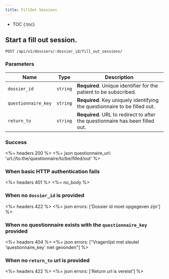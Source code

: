 ```yaml
---
title: FillOut Sessions
---
```


* TOC
{:toc}


## Start a fill out session.

    POST /api/v1/dossiers/:dossier_id/fill_out_sessions/


### Parameters

Name | Type | Description
-----|------|--------------
`dossier_id`        | `string`  | **Required**. Unique identifier for the patient to be subscribed.
`questionnaire_key` | `string`  | **Required**. Key uniquely identifying the questionnaire to be filled out.
`return_to`         | `string`  | **Required**. URL to redirect to after the questionnaire has been filled out.


### Success

<%= headers 200 %>
<%= json questionnaire_url: 'url://to.the/questionnaire/to/be/filled/out' %>


### When basic HTTP authentication fails

<%= headers 401 %>
<%= no_body %>


### When no `dossier_id` is provided

<%= headers 422 %>
<%= json errors: ['Dossier id moet opgegeven zijn'] %>


### When no questionnaire exists with the `questionnaire_key` provided

<%= headers 404 %>
<%= json errors: ["Vragenlijst met sleutel 'questionnaire_key' niet gevonden"] %>


### When no `return_to` url is provided

<%= headers 422 %>
<%= json errors: ['Return url is vereist'] %>

